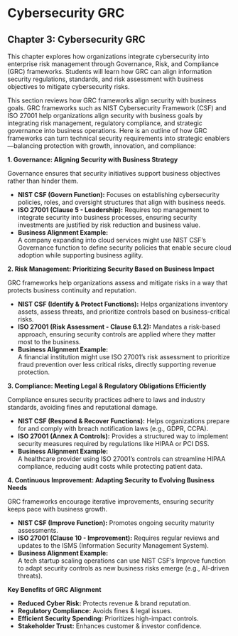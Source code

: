 # Cybersecurity GRC

## Chapter 3: Cybersecurity GRC

This chapter explores how organizations integrate cybersecurity into enterprise risk management through Governance, Risk, and Compliance (GRC) frameworks. Students will learn how GRC can align information security regulations, standards, and risk assessment with business objectives to mitigate cybersecurity risks.

This section reviews how GRC frameworks align security with business goals. GRC frameworks such as NIST Cybersecurity Framework (CSF) and ISO 27001 help organizations align security with business goals by integrating risk management, regulatory compliance, and strategic governance into business operations. Here is an outline of how GRC frameworks can turn technical security requirements into strategic enablers—balancing protection with growth, innovation, and compliance:

**1. Governance: Aligning Security with Business Strategy**

Governance ensures that security initiatives support business objectives rather than hinder them.

* **NIST CSF (Govern Function):** Focuses on establishing cybersecurity policies, roles, and oversight structures that align with business needs.
* **ISO 27001 (Clause 5 - Leadership):** Requires top management to integrate security into business processes, ensuring security investments are justified by risk reduction and business value.
* **Business Alignment Example:**\
  A company expanding into cloud services might use NIST CSF’s Governance function to define security policies that enable secure cloud adoption while supporting business agility.

**2. Risk Management: Prioritizing Security Based on Business Impact**

GRC frameworks help organizations assess and mitigate risks in a way that protects business continuity and reputation.

* **NIST CSF (Identify & Protect Functions):** Helps organizations inventory assets, assess threats, and prioritize controls based on business-critical risks.
* **ISO 27001 (Risk Assessment - Clause 6.1.2):** Mandates a risk-based approach, ensuring security controls are applied where they matter most to the business.
* **Business Alignment Example:**\
  A financial institution might use ISO 27001’s risk assessment to prioritize fraud prevention over less critical risks, directly supporting revenue protection.

**3. Compliance: Meeting Legal & Regulatory Obligations Efficiently**

Compliance ensures security practices adhere to laws and industry standards, avoiding fines and reputational damage.

* **NIST CSF (Respond & Recover Functions):** Helps organizations prepare for and comply with breach notification laws (e.g., GDPR, CCPA).
* **ISO 27001 (Annex A Controls):** Provides a structured way to implement security measures required by regulations like HIPAA or PCI DSS.
* **Business Alignment Example:**\
  A healthcare provider using ISO 27001’s controls can streamline HIPAA compliance, reducing audit costs while protecting patient data.

**4. Continuous Improvement: Adapting Security to Evolving Business Needs**

GRC frameworks encourage iterative improvements, ensuring security keeps pace with business growth.

* **NIST CSF (Improve Function):** Promotes ongoing security maturity assessments.
* **ISO 27001 (Clause 10 - Improvement):** Requires regular reviews and updates to the ISMS (Information Security Management System).
* **Business Alignment Example:**\
  A tech startup scaling operations can use NIST CSF’s Improve function to adapt security controls as new business risks emerge (e.g., AI-driven threats).

**Key Benefits of GRC Alignment**

* **Reduced Cyber Risk:** Protects revenue & brand reputation.
* **Regulatory Compliance:** Avoids fines & legal issues.
* **Efficient Security Spending:** Prioritizes high-impact controls.
* **Stakeholder Trust:** Enhances customer & investor confidence.
